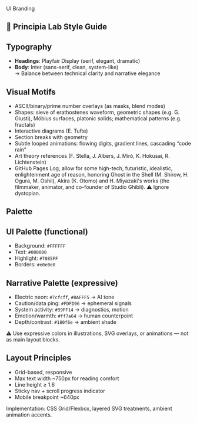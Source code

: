 UI Branding

## 🎨 Principia Lab Style Guide 

## Typography
- **Headings**: Playfair Display (serif, elegant, dramatic)  
- **Body**: Inter (sans-serif, clean, system-like)  
→ Balance between technical clarity and narrative elegance 

## Visual Motifs
- ASCII/binary/prime number overlays (as masks, blend modes)  
- Shapes: sieve of erathostenes waveform, geometric shapes (e.g. G. Giusti), Möbius surfaces, platonic solids; mathematical patterns (e.g. fractals) 
- Interactive diagrams (E. Tufte)  
- Section breaks with geometry  
- Subtle looped animations: flowing digits, gradient lines, cascading “code rain” 
- Art theory references (F. Stella, J. Albers, J. Miró, K. Hokusai, R. Lichtenstein) 
- GitHub Pages Log, allow for some high-tech, futuristic, idealistic, enlightenment age of reason, honoring Ghost in the Shell (M. Shirow, H. Ogura, M. Oshii), Akira (K. Otomo) and H. Miyazaki's works (the filmmaker, animator, and co-founder of Studio Ghibli). ⚠ Ignore dystopian. 

## Palette

## UI Palette (functional)
- Background: `#FFFFFF`  
- Text: `#000000`  
- Highlight: `#7085FF`  
- Borders: `#e0e0e0`  

## Narrative Palette (expressive)
- Electric neon: `#7cfcff`, `#8AFFF5` → AI tone  
- Caution/data ping: `#FDFD96` → ephemeral signals  
- System activity: `#39FF14` → diagnostics, motion  
- Emotion/warmth: `#ff7a64` → human counterpoint  
- Depth/contrast: `#180f6e` → ambient shade  

⚠ Use expressive colors in illustrations, SVG overlays, or animations — not as main layout blocks.

## Layout Principles
- Grid-based, responsive  
- Max text width ~750px for reading comfort  
- Line height ≥ 1.6  
- Sticky nav + scroll progress indicator  
- Mobile breakpoint ~640px  

Implementation: CSS Grid/Flexbox, layered SVG treatments, ambient animation accents.

